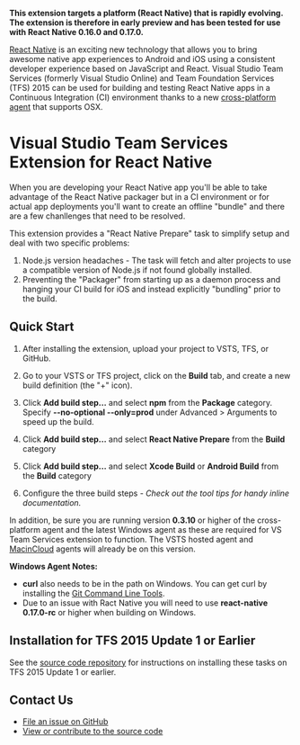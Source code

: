 **This extension targets a platform (React Native) that is rapidly evolving. The extension is therefore in early preview and has been tested for use with React Native 0.16.0 and 0.17.0.**

[React Native](http://facebook.github.io/react-native/) is an exciting new technology that allows you to bring awesome native app experiences to Android and iOS using a consistent developer experience based on JavaScript and React. Visual Studio Team Services (formerly Visual Studio Online) and Team Foundation Services (TFS) 2015 can be used for building and testing React Native apps in a Continuous Integration (CI) environment thanks to a new [cross-platform agent](http://go.microsoft.com/fwlink/?LinkID=533789) that supports OSX. 

# Visual Studio Team Services Extension for React Native
When you are developing your React Native app you'll be able to take advantage of the React Native packager but in a CI environment or for actual app deployments you'll want to create an offline "bundle" and there are a few chanllenges that need to be resolved.

This extension provides a "React Native Prepare" task to simplify setup and deal with two specific problems: 

1. Node.js version headaches - The task will fetch and alter projects to use a compatible version of Node.js if not found globally installed.
2. Preventing the "Packager" from starting up as a daemon process and hanging your CI build for iOS and instead explicitly "bundling" prior to the build.

## Quick Start

1. After installing the extension, upload your project to VSTS, TFS, or GitHub.

2. Go to your VSTS or TFS project, click on the **Build** tab, and create a new build definition (the "+" icon).

3. Click **Add build step...** and select **npm** from the **Package** category. Specify **--no-optional --only=prod** under Advanced > Arguments to speed up the build.

4. Click **Add build step...** and select **React Native Prepare** from the **Build** category

5. Click **Add build step...** and select **Xcode Build** or **Android Build** from the **Build** category

6. Configure the three build steps - *Check out the tool tips for handy inline documentation.*

In addition, be sure you are running version **0.3.10** or higher of the cross-platform agent and the latest Windows agent as these are required for VS Team Services extension to function. The VSTS hosted agent and [MacinCloud](http://go.microsoft.com/fwlink/?LinkID=691834) agents will already be on this version.

**Windows Agent Notes:** 
- **curl** also needs to be in the path on Windows. You can get curl by installing the [Git Command Line Tools](http://www.git-scm.com/downloads).
- Due to an issue with Ract Native you will need to use **react-native 0.17.0-rc** or higher when building on Windows. 

## Installation for TFS 2015 Update 1 or Earlier

See the [source code repository](https://github.com/Microsoft/vsts-react-native-tasks) for instructions on installing these tasks on TFS 2015 Update 1 or earlier.

## Contact Us
* [File an issue on GitHub](https://github.com/Microsoft/vsts-react-native-tasks/issues)
* [View or contribute to the source code](https://github.com/Microsoft/vsts-react-native-tasks)

